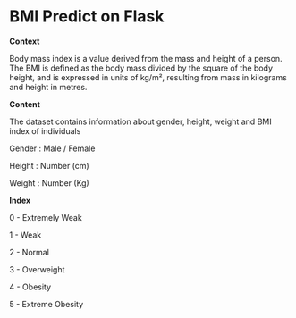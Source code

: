 # BMI Predict on Flask

**Context**

Body mass index is a value derived from the mass and height of a person. The BMI is defined as the body mass divided by the square of the body height, and is expressed in units of kg/m², resulting from mass in kilograms and height in metres.

**Content**

The dataset contains information about gender, height, weight and BMI index of individuals

Gender : Male / Female

Height : Number (cm)

Weight : Number (Kg)

**Index**

0 - Extremely Weak

1 - Weak

2 - Normal

3 - Overweight

4 - Obesity

5 - Extreme Obesity
